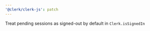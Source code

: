 ```yaml
---
'@clerk/clerk-js': patch
---
```


Treat pending sessions as signed-out by default in `Clerk.isSignedIn`
